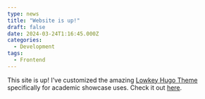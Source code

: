 ```yaml
---
type: news
title: "Website is up!"
draft: false
date: 2024-03-24T1:16:45.000Z
categories:
  - Development
tags:
  - Frontend
---
```

This site is up! I've customized the amazing [Lowkey Hugo Theme](https://github.com/nixentric/Lowkey-Hugo-Theme) specifically for academic showcase uses. Check it out [here](https://github.com/xslingcn/Lowkey-Academic-Hugo).